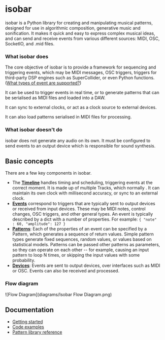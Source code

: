 # isobar

isobar is a Python library for creating and manipulating musical patterns, designed for use in algorithmic composition, generative music and sonification. It makes it quick and easy to express complex musical ideas, and can send and receive events from various different sources: MIDI, OSC, SocketIO, and .mid files.

### What isobar does

The core objective of isobar is to provide a framework for sequencing and triggering events, which may be MIDI messages, OSC triggers, triggers for third-party DSP engines such as SuperCollider, or even Python functions. ([What types of event are supported?](events/index.md#event-types)) 

It can be used to trigger events in real time, or to generate patterns that can be serialised as MIDI files and loaded into a DAW.

It can sync to external clocks, or act as a clock source to external devices.  

It can also load patterns serialised in MIDI files for processing.

### What isobar doesn't do

isobar does not generate any audio on its own. It must be configured to send events to an output device which is responsible for sound synthesis.

## Basic concepts

There are a few key components in isobar.

- The **[Timeline](timelines/index.md)** handles timing and scheduling, triggering events at the correct moment. It is made up of multiple Tracks, which normally . It can maintain its own clock with millisecond accuracy, or sync to an external clock.  
- **[Events](events/index.md)** correspond to triggers that are typically sent to output devices or received from input devices. These may be MIDI notes, control changes, OSC triggers, and other general types. An event is typically described by a dict with a number of properties. For example: `{ "note" : 60, "amplitude": 127 }`
- **[Patterns](patterns/index.md)**: Each of the properties of an event can be specified by a Pattern, which generates a sequence of return values. Simple pattern types generate fixed sequences, random values, or values based on statistical models. Patterns can be passed other patterns as parameters, so they can operate on each other -- for example, causing an input pattern to loop N times, or skipping the input values with some probability.  
- **[Devices](devices/index.md)**: Events are sent to output devices, over interfaces such as MIDI or OSC. Events can also be received and processed. 

### Flow diagram

![Flow Diagram](diagrams/Isobar Flow Diagram.png)

## Documentation

- [Getting started](getting-started.md)
- [Code examples](https://github.com/ideoforms/isobar/tree/master/examples)
- [Pattern library reference](patterns/library.md)
